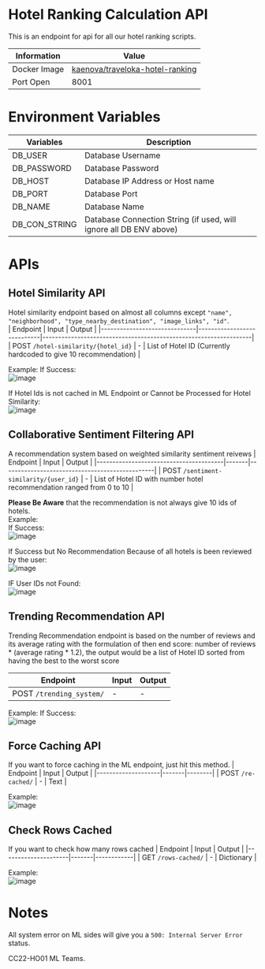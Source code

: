 # Hotel Ranking Calculation API

This is an endpoint for api for all our hotel ranking scripts.

| Information  | Value                           |
|--------------|---------------------------------|
| Docker Image | [kaenova/traveloka-hotel-ranking](https://hub.docker.com/r/kaenova/traveloka-hotel-ranking) |
| Port Open    | 8001                            |

# Environment Variables
| Variables   | Description                      |
|-------------|----------------------------------|
| DB_USER     | Database Username                |
| DB_PASSWORD | Database Password                |
| DB_HOST     | Database IP Address or Host name |
| DB_PORT     | Database Port                    |
| DB_NAME     | Database Name                    |
| DB_CON_STRING     | Database Connection String (if used, will ignore all DB ENV above)                   |

# APIs
## Hotel Similarity API
Hotel similarity endpoint based on almost all columns except `"name", "neighborhood", "type_nearby_destination", "image_links", "id"`.    
| Endpoint                     | Input                      | Output                                                           |
|------------------------------|----------------------------|------------------------------------------------------------------|
| POST `/hotel-similarity/{hotel_id}` | - | List of Hotel ID (Currently hardcoded to give 10 recommendation) |

Example:
If Success:  
![image](https://user-images.githubusercontent.com/61568092/169243556-4432b73c-e812-4c8c-b45e-101a009da98f.png)

If Hotel Ids is not cached in ML Endpoint or Cannot be Processed for Hotel Similarity:  
![image](https://user-images.githubusercontent.com/61568092/171396793-7fce1488-a8d0-4dc5-84aa-b9eb032407aa.png)  

## Collaborative Sentiment Filtering API
A recommendation system based on weighted similarity sentiment reivews
| Endpoint                               | Input | Output                                         |
|----------------------------------------|-------|------------------------------------------------|
| POST `/sentiment-similarity/{user_id}` | -     | List of Hotel ID with number hotel recommendation ranged from 0 to 10 |

**Please Be Aware** that the recommendation is not always give 10 ids of hotels.  
Example:  
If Success:  
![image](https://user-images.githubusercontent.com/61568092/169698056-96480a98-ca74-4ab2-8639-c48797d996d1.png)  

If Success but No Recommendation Because of all hotels is been reviewed by the user:  
![image](https://user-images.githubusercontent.com/61568092/169698126-55871840-9cf4-4a9d-ac0d-f01ad12c9d22.png)

IF User IDs not Found:  
![image](https://user-images.githubusercontent.com/61568092/171396975-d0a34704-64d8-4334-a90e-ba6b4f6aaec6.png)

## Trending Recommendation API
Trending Recommendation endpoint is based on the number of reviews and its average rating with the formulation of then end score: number of reviews * (average rating * 1.2), the output would be a list of Hotel ID sorted from having the best to the worst score    

| Endpoint                     | Input                      | Output                                                           |
|------------------------------|----------------------------|------------------------------------------------------------------|
| POST `/trending_system/` | - | - | List of Hotel ID sorted from having the best to the worst score

Example:
If Success:  
![image](https://user-images.githubusercontent.com/58240454/170513139-8e011a8d-4f73-4f97-865c-1f02b00e601a.JPG)


## Force Caching API
If you want to force caching in the ML endpoint, just hit this method.
| Endpoint           | Input | Output |
|--------------------|-------|--------|
| POST `/re-cached/` | -     | Text   |

Example:   
![image](https://user-images.githubusercontent.com/61568092/169244412-7f70bce6-5ae4-4f18-b5bd-42090705fd83.png)

## Check Rows Cached
If you want to check how many rows cached
| Endpoint            | Input | Output     |
|---------------------|-------|------------|
| GET `/rows-cached/` | -     | Dictionary |

Example:  
![image](https://user-images.githubusercontent.com/61568092/169244820-3696ad2a-fb41-4359-806b-2b8c552768d1.png)


# Notes
All system error on ML sides will give you a `500: Internal Server Error` status.


CC22-HO01 ML Teams.